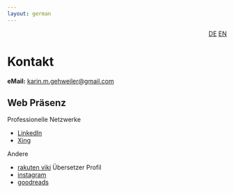 ```yaml
---
layout: german
---
```

<div style="text-align: right"><a href="/de/Kontakt">DE</a> <a href="/en/contact">EN</a></div>

# Kontakt

**eMail:** karin.m.gehweiler@gmail.com

## Web Präsenz
Professionelle Netzwerke
* [LinkedIn](https://www.linkedin.com/in/karingehweiler/)
* [Xing](https://www.xing.com/profile/KarinM_Gehweiler)

Andere
* [rakuten viki](https://www.viki.com/users/kmg) Übersetzer Profil
* [instagram](https://www.instagram.com/km.gehweiler/)
* [goodreads](https://www.goodreads.com/user/show/90196145-karin-gehweiler)
